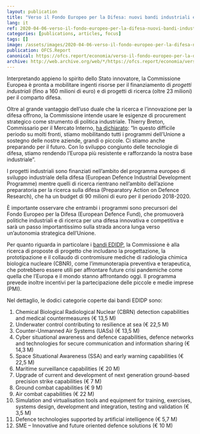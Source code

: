 ```yaml
---
layout: publication
title: "Verso il Fondo Europeo per la Difesa: nuovi bandi industriali e di ricerca"
lang: it
ref: 2020-04-06-verso-il-fondo-europeo-per-la-difesa-nuovi-bandi-industriali-e-di-ricerca
categories: [publications, articles, focus]
tags: []
image: /assets/images/2020-04-06-verso-il-fondo-europeo-per-la-difesa-nuovi-bandi-industriali-e-di-ricerca.jpg
publication: OFCS.Report
canonical: https://ofcs.report/economia/verso-il-fondo-europeo-per-la-difesa-nuovi-bandi-industriali-e-di-ricerca/
archive: http://web.archive.org/web/*/https://ofcs.report/economia/verso-il-fondo-europeo-per-la-difesa-nuovi-bandi-industriali-e-di-ricerca/
---
```


Interpretando appieno lo spirito dello Stato innovatore, la Commissione Europea è pronta a mobilitare ingenti risorse per il finanziamento di *progetti industriali* (fino a 160 milioni di euro) e di progetti di ricerca (oltre 23 milioni) per il comparto difesa.

Oltre al grande vantaggio dell’uso duale che la ricerca e l’innovazione per la difesa offrono, la Commissione intende usare le esigenze di procurement strategico come strumento di politica industriale. Thierry Breton, Commissario per il Mercato Interno, [ha dichiarato](https://ec.europa.eu/commission/presscorner/detail/en/IP_20_595): “In questo difficile periodo su molti fronti, stiamo mobilitando tutti i programmi dell’Unione a sostegno delle nostre aziende, grandi o piccole. Ci stiamo anche preparando per il futuro. Con lo sviluppo congiunto delle tecnologie di difesa, stiamo rendendo l’Europa più resistente e rafforzando la nostra base industriale”.

I progetti industriali sono finanziati nell’ambito del programma europeo di sviluppo industriale della difesa (European Defence Industrial Development Programme) mentre quelli di ricerca rientrano nell’ambito dell’azione preparatoria per la ricerca sulla difesa (Preparatory Action on Defence Research), che ha un budget di 90 milioni di euro per il periodo 2018-2020.

È importante osservare che entrambi i programmi sono precursori del Fondo Europeo per la Difesa (European Defence Fund), che promuoverà politiche industriali e di ricerca per una difesa innovativa e competitiva e sarà un passo importantissimo sulla strada ancora lunga verso un’autonomia strategica dell’Unione.

Per quanto riguarda in particolare i [bandi EDIDP](https://ec.europa.eu/info/funding-tenders/opportunities/portal/screen/opportunities/topic-search%3BfreeTextSearchKeyword=%3BtypeCodes=1%3BstatusCodes=31094501,31094502%3BprogramCode=EDIDP%3BprogramDivisionCode=null%3BfocusAreaCode=null%3BcrossCuttingPriorityCode=null%3BcallCode=Default%3BsortQuery=openingDate%3BorderBy=asc%3BonlyTenders=false%3BtopicListKey=topicSearchTablePageState), la Commissione è alla ricerca di proposte di progetto che includano la progettazione, la prototipazione e il collaudo di contromisure mediche di radiologia chimica biologica nucleare (CBNR), come l’immunoterapia preventiva e terapeutica, che potrebbero essere utili per affrontare future crisi pandemiche come quella che l’Europa e il mondo stanno affrontando oggi. Il programma prevede inoltre incentivi per la partecipazione delle piccole e medie imprese (PMI).

Nel dettaglio, le dodici categorie coperte dai bandi EDIDP sono:

1.  Chemical Biological Radiological Nuclear (CBRN) detection capabilities and medical countermeasures (€ 13,5 M)
2.  Underwater control contributing to resilience at sea (€ 22,5 M)
3.  Counter-Unmanned Air Systems (UASs) (€ 13,5 M)
4.  Cyber situational awareness and defence capabilities, defence networks and technologies for secure communication and information sharing (€ 14,3 M)
5.  Space Situational Awareness (SSA) and early warning capabilities (€ 22,5 M)
6.  Maritime surveillance capabilities (€ 20 M)
7.  Upgrade of current and development of next generation ground-based precision strike capabilities (€ 7 M)
8.  Ground combat capabilities (€ 9 M)
9.  Air combat capabilities (€ 22 M)
10. Simulation and virtualisation tools and equipment for training, exercises, systems design, development and integration, testing and validation (€ 3,5 M)
11. Defence technologies supported by artificial intelligence (€ 5,7 M)
12. SME – Innovative and future oriented defence solutions (€ 10 M)
